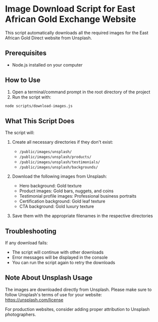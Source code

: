 # Image Download Script for East African Gold Exchange Website

This script automatically downloads all the required images for the East African Gold Direct website from Unsplash.

## Prerequisites

- Node.js installed on your computer

## How to Use

1. Open a terminal/command prompt in the root directory of the project
2. Run the script with:

```bash
node scripts/download-images.js
```

## What This Script Does

The script will:

1. Create all necessary directories if they don't exist:
   - `/public/images/unsplash/`
   - `/public/images/unsplash/products/`
   - `/public/images/unsplash/testimonials/`
   - `/public/images/unsplash/backgrounds/`

2. Download the following images from Unsplash:
   - Hero background: Gold texture
   - Product images: Gold bars, nuggets, and coins
   - Testimonial profile images: Professional business portraits
   - Certification background: Gold leaf texture
   - CTA background: Gold luxury texture

3. Save them with the appropriate filenames in the respective directories

## Troubleshooting

If any download fails:
- The script will continue with other downloads
- Error messages will be displayed in the console
- You can run the script again to retry the downloads

## Note About Unsplash Usage

The images are downloaded directly from Unsplash. Please make sure to follow Unsplash's terms of use for your website:
https://unsplash.com/license

For production websites, consider adding proper attribution to Unsplash photographers.